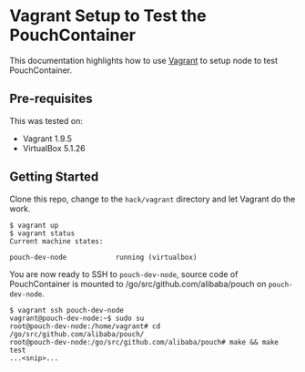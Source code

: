 # Vagrant Setup to Test the PouchContainer

This documentation highlights how to use [Vagrant](https://www.vagrantup.com/) to setup node to test PouchContainer.

## Pre-requisites

This was tested on:

- Vagrant 1.9.5
- VirtualBox 5.1.26

## Getting Started

Clone this repo, change to the `hack/vagrant` directory and let Vagrant do the work.

    $ vagrant up
    $ vagrant status
    Current machine states:

    pouch-dev-node            running (virtualbox)

You are now ready to SSH to `pouch-dev-node`, source code of PouchContainer is mounted to /go/src/github.com/alibaba/pouch on `pouch-dev-node`.

    $ vagrant ssh pouch-dev-node
    vagrant@pouch-dev-node:~$ sudo su
    root@pouch-dev-node:/home/vagrant# cd /go/src/github.com/alibaba/pouch/
    root@pouch-dev-node:/go/src/github.com/alibaba/pouch# make && make test
    ...<snip>...

